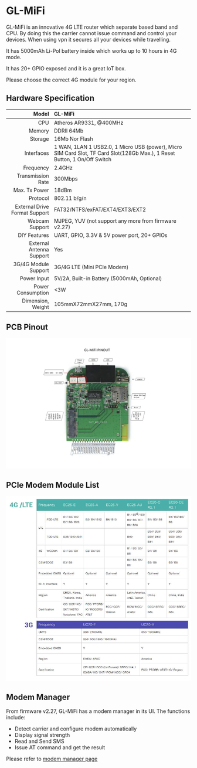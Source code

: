 # 	GL-MiFi



GL-MiFi is an innovative 4G LTE router which separate based band and CPU. By doing this  the carrier cannot issue command and control your devices. When using vpn it secures all your devices while travelling. 

It has 5000mAh Li-Pol battery inside which works up to 10 hours in 4G mode.

It has 20+ GPIO exposed and it is a great IoT box. 

Please choose the correct 4G module for your region.



##  Hardware Specification

|                         Model | GL-MiFi                                  |
| ----------------------------: | :--------------------------------------- |
|                           CPU | Atheros AR9331, @400MHz                  |
|                        Memory | DDRII 64Mb                               |
|                       Storage | 16Mb Nor Flash                           |
|                    Interfaces | 1 WAN, 1LAN 1 USB2.0, 1 Micro USB (power), Micro SIM Card Slot, TF Card Slot(128Gb Max.), 1 Reset Button, 1 On/Off Switch |
|                     Frequency | 2.4GHz                                   |
|             Transmission Rate | 300Mbps                                  |
|                 Max. Tx Power | 18dBm                                    |
|                      Protocol | 802.11 b/g/n                             |
| External Drive Format Support | FAT32/NTFS/exFAT/EXT4/EXT3/EXT2          |
|                Webcam Support | MJPEG, YUV (not support any more from firmware v2.27) |
|                  DIY Features | UART, GPIO, 3.3V & 5V power port, 20+ GPIOs |
|      External Antenna Support | Yes                                      |
|          3G/4G Module Support | 3G/4G LTE (Mini PCIe Modem)              |
|                   Power Input | 5V/2A, Built-in Battery (5000mAh, Optional) |
|             Power Consumption | <3W                                      |
|             Dimension, Weight | 105mmX72mmX27mm, 170g                    |



## PCB Pinout

![](src/GL-MIFI-V2.5-PINOUT-1.jpg)



##  PCIe Modem Module List

   ![](src/MiFi-PCIeModem_info.jpg)

##  Modem Manager

From firmware v2.27, GL-MiFi has a modem manager in its UI. The functions include:

* Detect carrier and configure modem automatically
* Display signal strength
* Read and Send SMS
* Issue AT command and get the result

Please refer to [modem manager page](/setup/modem_manager.md) 









